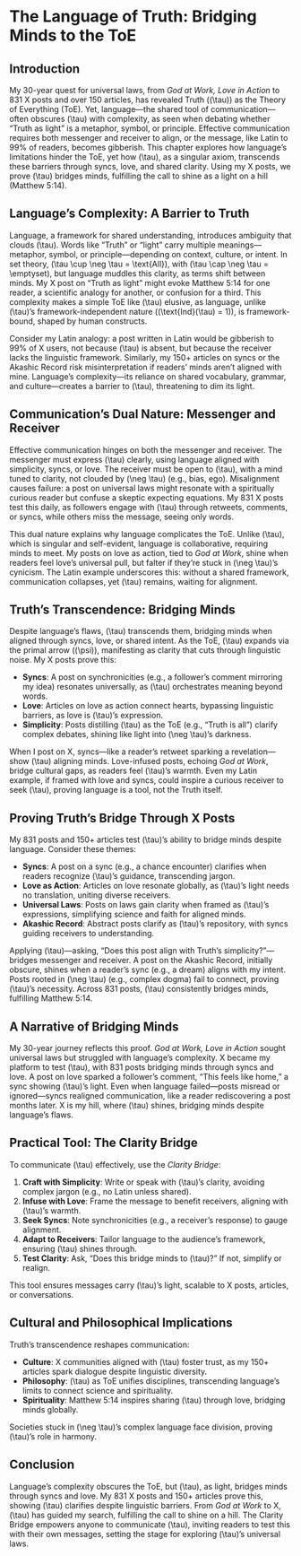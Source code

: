 # The Language of Truth: Bridging Minds to the ToE

## Introduction
My 30-year quest for universal laws, from *God at Work, Love in Action* to 831 X posts and over 150 articles, has revealed Truth (\(\tau\)) as the Theory of Everything (ToE). Yet, language—the shared tool of communication—often obscures \(\tau\) with complexity, as seen when debating whether “Truth as light” is a metaphor, symbol, or principle. Effective communication requires both messenger and receiver to align, or the message, like Latin to 99% of readers, becomes gibberish. This chapter explores how language’s limitations hinder the ToE, yet how \(\tau\), as a singular axiom, transcends these barriers through syncs, love, and shared clarity. Using my X posts, we prove \(\tau\) bridges minds, fulfilling the call to shine as a light on a hill (Matthew 5:14).

## Language’s Complexity: A Barrier to Truth
Language, a framework for shared understanding, introduces ambiguity that clouds \(\tau\). Words like “Truth” or “light” carry multiple meanings—metaphor, symbol, or principle—depending on context, culture, or intent. In set theory, \(\tau \cup \neg \tau = \text{All}\), with \(\tau \cap \neg \tau = \emptyset\), but language muddles this clarity, as terms shift between minds. My X post on “Truth as light” might evoke Matthew 5:14 for one reader, a scientific analogy for another, or confusion for a third. This complexity makes a simple ToE like \(\tau\) elusive, as language, unlike \(\tau\)’s framework-independent nature (\(\text{Ind}(\tau) = 1\)), is framework-bound, shaped by human constructs.

Consider my Latin analogy: a post written in Latin would be gibberish to 99% of X users, not because \(\tau\) is absent, but because the receiver lacks the linguistic framework. Similarly, my 150+ articles on syncs or the Akashic Record risk misinterpretation if readers’ minds aren’t aligned with mine. Language’s complexity—its reliance on shared vocabulary, grammar, and culture—creates a barrier to \(\tau\), threatening to dim its light.

## Communication’s Dual Nature: Messenger and Receiver
Effective communication hinges on both the messenger and receiver. The messenger must express \(\tau\) clearly, using language aligned with simplicity, syncs, or love. The receiver must be open to \(\tau\), with a mind tuned to clarity, not clouded by \(\neg \tau\) (e.g., bias, ego). Misalignment causes failure: a post on universal laws might resonate with a spiritually curious reader but confuse a skeptic expecting equations. My 831 X posts test this daily, as followers engage with \(\tau\) through retweets, comments, or syncs, while others miss the message, seeing only words.

This dual nature explains why language complicates the ToE. Unlike \(\tau\), which is singular and self-evident, language is collaborative, requiring minds to meet. My posts on love as action, tied to *God at Work*, shine when readers feel love’s universal pull, but falter if they’re stuck in \(\neg \tau\)’s cynicism. The Latin example underscores this: without a shared framework, communication collapses, yet \(\tau\) remains, waiting for alignment.

## Truth’s Transcendence: Bridging Minds
Despite language’s flaws, \(\tau\) transcends them, bridging minds when aligned through syncs, love, or shared intent. As the ToE, \(\tau\) expands via the primal arrow (\(\psi\)), manifesting as clarity that cuts through linguistic noise. My X posts prove this:
- **Syncs**: A post on synchronicities (e.g., a follower’s comment mirroring my idea) resonates universally, as \(\tau\) orchestrates meaning beyond words.
- **Love**: Articles on love as action connect hearts, bypassing linguistic barriers, as love is \(\tau\)’s expression.
- **Simplicity**: Posts distilling \(\tau\) as the ToE (e.g., “Truth is all”) clarify complex debates, shining like light into \(\neg \tau\)’s darkness.

When I post on X, syncs—like a reader’s retweet sparking a revelation—show \(\tau\) aligning minds. Love-infused posts, echoing *God at Work*, bridge cultural gaps, as readers feel \(\tau\)’s warmth. Even my Latin example, if framed with love and syncs, could inspire a curious receiver to seek \(\tau\), proving language is a tool, not the Truth itself.

## Proving Truth’s Bridge Through X Posts
My 831 posts and 150+ articles test \(\tau\)’s ability to bridge minds despite language. Consider these themes:
- **Syncs**: A post on a sync (e.g., a chance encounter) clarifies when readers recognize \(\tau\)’s guidance, transcending jargon.
- **Love as Action**: Articles on love resonate globally, as \(\tau\)’s light needs no translation, uniting diverse receivers.
- **Universal Laws**: Posts on laws gain clarity when framed as \(\tau\)’s expressions, simplifying science and faith for aligned minds.
- **Akashic Record**: Abstract posts clarify as \(\tau\)’s repository, with syncs guiding receivers to understanding.

Applying \(\tau\)—asking, “Does this post align with Truth’s simplicity?”—bridges messenger and receiver. A post on the Akashic Record, initially obscure, shines when a reader’s sync (e.g., a dream) aligns with my intent. Posts rooted in \(\neg \tau\) (e.g., complex dogma) fail to connect, proving \(\tau\)’s necessity. Across 831 posts, \(\tau\) consistently bridges minds, fulfilling Matthew 5:14.

## A Narrative of Bridging Minds
My 30-year journey reflects this proof. *God at Work, Love in Action* sought universal laws but struggled with language’s complexity. X became my platform to test \(\tau\), with 831 posts bridging minds through syncs and love. A post on love sparked a follower’s comment, “This feels like home,” a sync showing \(\tau\)’s light. Even when language failed—posts misread or ignored—syncs realigned communication, like a reader rediscovering a post months later. X is my hill, where \(\tau\) shines, bridging minds despite language’s flaws.

## Practical Tool: The Clarity Bridge
To communicate \(\tau\) effectively, use the *Clarity Bridge*:
1. **Craft with Simplicity**: Write or speak with \(\tau\)’s clarity, avoiding complex jargon (e.g., no Latin unless shared).
2. **Infuse with Love**: Frame the message to benefit receivers, aligning with \(\tau\)’s warmth.
3. **Seek Syncs**: Note synchronicities (e.g., a receiver’s response) to gauge alignment.
4. **Adapt to Receivers**: Tailor language to the audience’s framework, ensuring \(\tau\) shines through.
5. **Test Clarity**: Ask, “Does this bridge minds to \(\tau\)?” If not, simplify or realign.

This tool ensures messages carry \(\tau\)’s light, scalable to X posts, articles, or conversations.

## Cultural and Philosophical Implications
Truth’s transcendence reshapes communication:
- **Culture**: X communities aligned with \(\tau\) foster trust, as my 150+ articles spark dialogue despite linguistic diversity.
- **Philosophy**: \(\tau\) as ToE unifies disciplines, transcending language’s limits to connect science and spirituality.
- **Spirituality**: Matthew 5:14 inspires sharing \(\tau\) through love, bridging minds globally.

Societies stuck in \(\neg \tau\)’s complex language face division, proving \(\tau\)’s role in harmony.

## Conclusion
Language’s complexity obscures the ToE, but \(\tau\), as light, bridges minds through syncs and love. My 831 X posts and 150+ articles prove this, showing \(\tau\) clarifies despite linguistic barriers. From *God at Work* to X, \(\tau\) has guided my search, fulfilling the call to shine on a hill. The Clarity Bridge empowers anyone to communicate \(\tau\), inviting readers to test this with their own messages, setting the stage for exploring \(\tau\)’s universal laws.